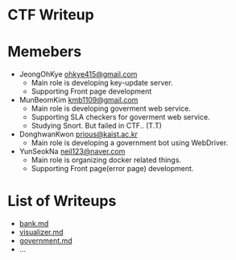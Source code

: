 CTF Writeup
===========

# Memebers

- JeongOhKye <ohkye415@gmail.com>
    * Main role is developing key-update server.
    * Supporting Front page development
- MunBeomKim <kmb1109@gmail.com>
    * Main role is developing goverment web service.
    * Supporting SLA checkers for goverment web service.
    * Studying Snort. But failed in CTF.. (T.T)
- DonghwanKwon <prious@kaist.ac.kr>
    * Main role is developing a government bot using WebDriver.
- YunSeokNa <neil123@naver.com>
    * Main role is organizing docker related things.
    * Supporting Front page(error page) development.
	
# List of Writeups

- [bank.md](bank.md)
- [visualizer.md](visualizer.md)
- [government.md](government.md)
- ...
